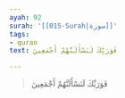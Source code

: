 ```yaml
---
ayah: 92
surah: '[[015-Surah|سورة]]'
tags:
- quran
text: فَوَرَبِّكَ لَنَسْأَلَنَّهُمْ أَجْمَعِينَ

---
```

> فَوَرَبِّكَ لَنَسْأَلَنَّهُمْ أَجْمَعِينَ
